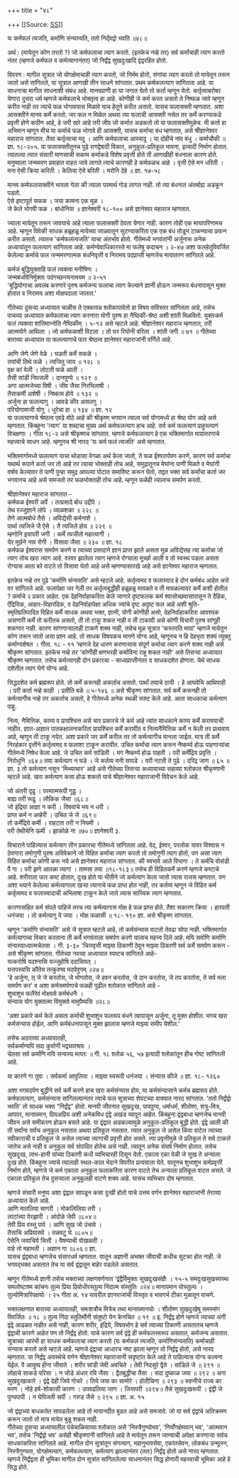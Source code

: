 +++
title = "४८"

+++
[[Source: [SS](https://satsangdhara.net/nbs/nbs-48.htm)]]

यः कर्मफलं त्यजति, कर्माणि संन्यस्यति, ततो निर्द्ंवद्वो भवति ॥४८॥  
  
अर्थ : (मायेतून कोण तरतो ?) जो कर्मफलाचा त्याग करतो. (इतकेच नव्हे तर) सर्व कर्मांचाही त्याग करतो नंतर (म्हणजे कर्मफल व कर्मत्यागानंतर) जो निर्द्वंद्व सुखदुःखादि द्वंद्वरहित होतो.  
  
विवरण : मागील सूत्रात जो योगक्षेमाचाही त्याग करतो, जो निर्मम होतो, संगांचा त्याग करतो तो मायेतून तरून जातो असे सांगितले, या सूत्रात आणखी तीन साधने सांगतात. प्रथम कर्मफलत्याग सांगितला आहे. या साधनाचा मागील साधनाशी संबंध आहे. मानवप्राणी हा या जगात येतो तो कर्ता म्हणून येतो. कर्तृत्वाबरोबर येणारा दुसरा धर्म म्हणजे कर्मफलाचे भोक्तृत्व हा आहे. कोणीही जे कर्म करत असतो ते निष्फळ जावे म्हणून करीत नाही तर त्याचे फळ भोगावयास मिळावे याच हेतूने करीत असतो. यासच फलासक्ती म्हणतात. अशा आसक्तीने मानव कर्मे करतो. जर फल न मिळेल अथवा त्या फलाची आसक्ती नसेल तर कर्मे करण्याकडे प्रवृत्ती होणे कठीण आहे, हे जरी खरे आहे तरी जीव जो कर्मात अडकतो तो या फलासक्तीमुळेच. मी कर्ता हा अभिमान म्हणून मीच या कर्माचे फळ भोगावे ही आसक्ती, यासच कर्माचा बंध म्हणतात, असे श्रीज्ञानेश्वर महाराज सांगतात. तैसा कर्तृत्वाचा मदु । आणि कर्मफलाचा आस्वादु । या दोहीचे नांव बंधु । कर्माचौकी ॥ ज्ञा. १८-२०५. या फलासक्तीतूनच पुढे रागद्वेषादी विकार, अनुकूल-प्रतिकूल भावना, इत्यादी निर्माण होतात. त्यातल्या त्यात संसारी माणसाची सकाम कर्माकडे विशेष प्रवृत्ती होते ती आणखीही बंधनाला कारण होते. मनुष्याला जन्ममरण प्रवाहात वाहत जावे लागते त्याचे कारणही हे कर्मफळच आहे । वृत्ती ऐसे मन धरिती । मना ऐसी क्रिया करिती । केलिया ऐसे बरिती । मरोनि देहे ॥ ज्ञा. १७-५८  
  
मानव कर्मफलासक्तीने भारला गेला की त्याला परमार्थ गोड लागत नाही. तो त्या बंधनात अंतर्बाह्य अडकून पडतो.  
ऐसे इष्टापूर्त सकळ । जया कामना एक मूळ ।  
जे केले भोगवी फळ । बांधोनिया ॥ ज्ञानेश्वरी १८-१०० असे ज्ञानेश्वर महाराज म्हणतात.  
  
ज्याला मायेतून तरून जावयाचे आहे त्याला फलासक्ती ठेवता येणार नाही. कारण तोही एक मायापरिणामच आहे. म्हणून विवेकी साधक हळूहळू मायेच्या जाळ्यातून सुटण्याकरिता एक एक बंध तोडून टाकण्याचा प्रयत्न करीत असतो. त्यातच 'कर्मफलंत्यजति' याचा अंतर्भाव होतो. गीतेमध्ये भगवंतांनी अर्जुनास अनेक अध्यायांतून फलत्याग सांगितला आहे. कर्मण्येवाधिकारस्ते मा फलेषु कदाचन । २-४७ अशा फलहेतुविवर्जित केलेल्या कर्माचे फल जन्ममरणात्मक बंधनिवृत्ती व निरामय पदप्राप्ती म्हणजेच मायातरण सांगितले आहे.  
  
कर्मजं बुद्धियुक्ताहि फलं त्यक्त्वा मनीषिणः ।  
जन्मबंधविनिर्मुक्ताः पदंगच्छन्त्यनामयम ॥ २-५१  
'बुद्धियोगाचा अवलंब करणारे पुरुष कर्मजन्य फलाचा त्याग केल्याने ज्ञानी होऊन जन्मरूप बंधनापासून मुक्त होतात व निरामय अशा मोक्षपदाला जातात.'  
  
गीतेच्या दुसर्‍या अध्यायात चाळीस ते एक्कावन्न श्लोकापावेतो हा विषय सविस्तर सांगितला आहे, तसेच पाचव्या अध्यायात कर्मफलाचा त्याग करणारा योगी पुरुष हा नैष्ठिकी-श्रेष्ठ अशी शांती मिळवितो. युक्तःकर्म फलं त्यक्त्वा शांतिमाप्नोति नैष्ठिकीम् । ५-१२ असे म्हटले आहे. श्रीज्ञानेश्वर महाराज म्हणतात, तरी आत्मयोगे आथिला । जो कर्मफळाशी विटला । तो घर रिघोनी वरिला । शांती जगी ॥ ७१ ॥ गीतेच्या बाराव्या अध्यायात या फलत्यागाचे फार श्रेष्ठत्व ज्ञानेश्वर महाराजांनी वर्णिले आहे.  
  
आणि जेणे जेणे वेळे । घडती कर्मे सकळे ।  
तयांची तिथे फळे । त्यजितु जाय ॥ १२८ ॥  
वृक्ष कां वेली । लोटती फळे आली ।  
तैसी सांडी निपजली । दानपुण्ये ॥ १२९ ॥  
अगा आत्मजेच्या विषी । जीव जैसा निरभिलाषी ।  
तैसाकर्मी अशेषी । निष्काम होये ॥ १३२ ॥  
अर्जुना हा फलत्यागु । आवडे कीर असलगु ।  
परियोगामाजी योगु । धुरेचा हा ॥ १३४ ॥ ज्ञा. १२  
या फलत्यागाचे श्रेष्ठत्व एवढे मोठे आहे की श्रीकृष्ण भगवान त्याला सर्व योगामध्ये हा श्रेष्ठ योग आहे असे म्हणतात. किंबहुना 'त्याग' या शब्दाचा मुख्य अर्थ कर्मफलत्याग हाच आहे. सर्व कर्म फलत्यागं प्राहुस्त्यागं विचक्षणाः । गीता १८-२ असे श्रीकृष्णच सांगतात. म्हणजे कर्मफलत्याग हे एक भक्तिमार्गात मायातरणाचे महत्त्वाचे साधन आहे. म्हणूनच श्री नारद 'यः कर्म फलं त्यजति' असे म्हणतात.  
  
भक्तिमार्गामध्ये फलत्याग याचा थोडासा वेगळा अर्थ केला जातो, ते फळ ईश्वरार्पपण करणे, कारण सर्व कर्माचा यथार्थ रूपाने कर्ता जर तो आहे तर त्याचा भोक्ताही तोच आहे, समुद्रातूनच मेघांना पाणी मिळते व मेघांनी वर्षाव केल्यावर ते पाणी पुन्हा समुद्र आपल्या पोटात समाविष्ट करून घेतो, तद्वत भक्त सर्व कर्मांचा कर्ता जर भगवानच आहे असे समजतो तर फळभोक्ताही तोच आहे. म्हणून फळेही त्यालाच समर्पण करतो.  
  
श्रीज्ञानेश्वर महाराज सांगतात -  
कर्मफळ ईश्वरी अर्पे । तत्प्रसादे बोध उद्दीपे ।  
तेथ रज्जुज्ञाने लोपे । व्याळशका ॥ २२८ ॥  
तेणे आत्मबोधे तैसे । अविद्येसी कर्मनाशे ।  
पार्था त्यजिजे जै ऐसे । तै त्यजिले होय ॥ २२९ ॥  
म्हणोनि इयापरी जगी । कर्मे त्यजीतो महात्यागी ।  
येर मूर्छने नाव रोगी । विसावा जैसा ॥ २३० ॥ ज्ञा. १८  
कर्मफळ ईश्वरास समर्पण करणे व त्याच्या प्रसादाने ज्ञान प्राप्त झाले असता मूळ अविद्येसह त्या कर्माचा जो त्याग तोच खरा त्याग आहे. वरवर झालेला त्याग म्हणजे रोग्याला मूर्च्छा आली व तो स्वस्थ पडला असता रोग्यास आता बरे वाटते तो विसावा घेतो आहे असे म्हणण्यासारखे आहे असे ज्ञानेश्वर महाराज म्हणतात.  
  
इतकेच नव्हे तर पुढे 'कर्माणि संन्यसति' असे म्हटले आहे. कर्तृत्वमद व फलास्वाद हे दोन कर्मबंध आहेत असे वर सांगितले आहे. फलापेक्षा जर गेली तर कर्तृत्वबुद्धीही हळुहळु मावळते व ती मावळल्यावर कर्मे कशी होतील ? कर्माचे २ प्रकार आहेत. एक देहनिर्वाहाकरिता केले जाणारे दृष्टफलक कर्म श्वासोच्छवासापासून ते दैहिक, ऐंद्रियिक, आहार-विहारदिक, व देहनिर्वाहापेक्षा अधिक ज्यांचे दृष्ट अदृष्ट फल आहे अशी श्रुति-स्मृतिप्रतिपादित विहित कर्मे साधक अथवा भक्त, ज्ञानी, योगी कोणीही असो, देहनिर्वाहाकरिता आवश्यक असणारी कर्मे तो करीतच असतो, ती तो टाकू शकत नाही व ती टाकावी असे कोणी विचारी पुरुष सांगूही शकणार नाही. कारण सांगणार्‍यालाही टाकणे शक्य नाही, तसेच मूळ सूत्रात 'कस्तरति मायां' म्हणजे मायेतून कोण तरून जातो असा प्रश्न आहे. तो साधक विषयकच मानणे योग्य आहे, म्हणूनच न हि देहभृता शक्यं त्युक्तु कर्माण्यशेषत । गीता. १८ - ११ 'म्हणजे देह धारण करणार्‍यास संपूर्ण कर्माचा त्याग करणे शक्य नाही असे श्रीकृष्ण सांगतात. इतकेच नव्हे तर 'कोणीही क्षणभरही कर्माविना राहू शकत नाही' असे तिसर्‍या अध्यायात श्रीकृष्ण म्हणतात. तसेच कर्मत्यागही दोन प्रकारचा - साध्यप्राप्तीनंतर व साधकदशेत होणारा. येथे साधक दशेतील त्याग घेणे योग्य आहे.  
  
सिद्धदशेत कर्म ब्रह्मरूप होते. तो कर्मे करूनही अकर्ताच असतो. पार्थां तयाचे ठायी । हे आघवेचि आथिपाही । परी कर्ता नव्हे काही । प्रतीति बळे ॥ ५-१४६ ॥ असे श्रीकृष्ण सांगतात. सर्व कर्मे करूनही तो कर्मत्यागीच नव्हे तर अकर्ताच असतो, हे गीतेमध्ये अनेक स्थळी स्पष्ट केले आहे. आता साधकाचा कर्मत्याग पाहू.  
  
नित्य, नैमित्तिक, काम्य व प्रायश्चित्त असे चार प्रकारचे जे कर्म आहे त्यांत साधकाने काम्य कर्मे करावयाची नाहीत. ज्ञात-अज्ञात पातकक्षालनाकरिता प्रायश्चित्त कर्मे करावीत व नित्यनैमित्तिक कर्मे न केली तर प्रत्यवाय आहे, म्हणून ती टाकू नयेत. अशा प्रकारे जर कर्मे करील तर तो कर्मत्यागीच मानला जाईल. मात्र ती कर्मे निरहंकार वृत्तीने कर्तृत्वमद व फलाशा टाकून करावीत. उचित कर्मांचा त्याग करून नैष्कर्म्य होऊ पाहणार्‍यांचा गीतेमध्ये निषेध केला आहे. जे उचित कर्म सांडिती । मग नैष्कर्म्य होऊ पाहती । परी कर्मेंद्रिय प्रवृत्ति । निरोधुनि ॥६४॥ तया कर्मत्याग न घडे । जे कर्तव्य मनी सापडे । वरी नटती ते पुढे । दरिद्र जाण ॥ ६५ ॥ ज्ञा. ३ तो कर्मत्याग नसून 'मिथ्याचार' आहे असे गीतेच्या तिसर्‍या अध्यायाच्या सहाव्या श्लोकात श्रीकृष्णानी म्हटले आहे. खरा कर्मत्याग कसा होऊ शकतो याचे श्रीज्ञानेश्वर महाराजानी विवेचन केले आहे.  
  
जो अंतरी दृढु । परमात्मरूपी गूढु ।  
बाह्य तरी रूढु । लौकिक जैसा ॥६८॥  
जो इंद्रिया आज्ञा न करी । विषयांचे भय न धरी ।  
प्राप्त कर्म न अव्हेरी । उचित जे जे ॥६९॥  
तो कर्मेंद्रिये कर्मी । राहटता तरी न नियमी ।  
परी तेथीचेनि ऊर्मी । झाकोळे ना ॥७०॥ ज्ञानेश्वरी ३.  
  
विचाराने पाहिल्यास कर्मत्याग तीन प्रकारचा गीतेमध्ये सांगितला आहे. वेद, ईश्वर, परलोक यावर विश्वास न ठेवणारा तमोगुणी पुरुष अविवेकाने जो विहित कर्माचा त्याग करतो तो तमोगुणी त्याग होतो, पण असा त्याग विहित कर्माचा कोणी करू नये असे ज्ञानेश्वर महाराज सांगतात. की स्वभावे आले विभागा । ते कर्मचि वोसंडी पै गा । परी झणे आतळा त्यागा । तामसा तया ॥१८-१८३॥ तसेच ही विहितकर्मे करणे म्हणजे कष्टाचे आहे. शरीराला फार कष्ट होतात, दुःख होते या भीतीने जो कर्मत्याग केला जातो त्यास राजस म्हणतात. पण अशा भयाने केलेल्या कर्मत्यागाला खर्‍या त्यागाचे फळ प्राप्त होत नाही, तर कर्तव्य म्हणून जे विहित कर्म कर्तृत्वमद व फलास्वादाची अभिलाषा टाकून केले जाते त्यास सात्त्विक त्याग म्हणतात.  
  
कारणासहित कर्म संपले पाहिजे तरच त्या कर्मत्यागास मोक्ष हे फळ प्राप्त होते. तैशा सकारण क्रिया । हारपती धनंजया । तो कर्मत्यागु ये जया । मोक्ष फळासी ॥ १८- १९० ज्ञा. असे श्रीकृष्ण सांगतात.  
  
म्हणून 'कर्माणि संन्यसति' असे जे सूत्रात म्हटले आहे, तो कर्मसंन्यास वाटतो तेवढा सोपा नाही. भक्तिमार्गात कर्मत्यागाचा विचार करताना ती कर्मे भगवंताला समर्पण करणे यालाच महत्त्व दिले आहे. मयि सर्वाणि कर्माणि संन्यस्याध्यात्मचेतसा । गी. ३-३० 'चित्तवृत्ती माझ्या ठिकाणी ठेवून माझ्या ठिकाणी सर्व कर्मे समर्पण करून - असे श्रीकृष्ण सांगतात. गीतेच्या नवव्या अध्यायात स्पष्टच सांगितले आहे-  
यत्करोषि यदश्‍नासि यज्जुहोषि ददासियत् ।  
यत्तपस्यसि कौंतेय तत्कुरुष्व मदर्पपुणम् ॥२७॥  
'हे अर्जुना, त् जे जे करतोस, जे भोगतोस, जे हवन करतोस, जे दान करतोस, जे तप करतोस, ते सर्व मला समर्पण कर' व अशा कर्मसमर्पणाचे फळही पुढील श्लोकात सांगितले आहे -  
शुभाशुभ फलैरेवं मोक्ष्यसे कर्मबंधनैः ।  
संन्यास योग युक्तात्मा विमुक्तो मामुपैष्यसि ॥२८॥  
  
'अशा प्रकारे कर्म केले असता कर्माची शुभाशुभ फलरूप बंधने त्यापासून अर्जुना, तू मुक्त होशील. मगच खरा कर्मसंन्यास होईल, आणि कर्मबंधनापासून मुक्त झालास म्हणजे माझ्या समीप येशील.'  
  
तसेच अठराव्या अध्यायातही,  
सर्वकर्माण्यपि सदा कुर्वाणी मद्व्यपाश्रयः ।  
चेतसा सर्व कर्माणि मयि सन्यस्य मत्परः ॥ गी. १८ श्लोक ५६, ५७ इत्यादी श्लोकांतून हीच गोष्ट सांगितली आहे.  
  
या कारणे गा तुवा । सर्वकर्मा आपुलिया । माझ्या स्वरूपी धनंजया । संन्यास कीजे ॥ ज्ञा. १८- १२६०  
  
अशा भगवदर्पण बुद्धीने सर्व कर्मे करणे हाच खरा कर्मसंन्यास होय, या कर्मसंन्यासाने कर्मच ब्रह्मरूप होते. कर्मफलत्याग, कर्मसंन्यास सांगितल्यानंतर त्याचे फल सूत्राच्या शेवटच्या वाक्यात नारद सांगतात. 'ततो निर्द्वंद्वो भवति' तो साधक भक्त "निर्द्वंद्व" होतो. मानवी जीवनात सुखदुःख, पापपुण्य, धर्माधर्म, शीतोष्ण, शत्रु-मित्र, आपपर, मानापमान, प्रियअप्रिय अशी अनेकविध द्वंद्वे अखंड व्यापून आहेत. किंबहुना द्वंद्वबाधा म्हणजेच मानवी जीवन असे समीकरण होऊन बसले आहे. या द्वंद्वात अडकल्यामुळे अनुकूल-प्रतिकूल बुद्धी होते. द्वंद्वे आली की ती सर्वांना सर्वच अनुकूल नसतात अथवा प्रतिकूल नसतात. त्यात अनुकूल जे असेल किंवा वाटेल त्याच्या स्वीकाराची व प्रतिकूल जे असेल त्याच्या त्यागाची प्रवृत्ती होत असते. त्या प्रवृत्तीमुळे जे प्रतिकूल ते सर्व टाकले जातेच असे नाही व अनुकूल सर्व संपादित होतेच असे नाही. त्यातून अनेक संघर्ष निर्माण होतात. तसेच सुखदुःख, लाभ-हानी यांच्या ठिकाणी कधी व्यभिचारही दिसून येतो. एकाला एका वेळी जे सुख ते अन्याला दुःख होते. किंबहुना ज्याचे त्यालाही स्थल-काल भेदाने विपरीत प्रत्ययाला येते. यातूनच शुभाशुभ कर्मप्रवृत्ती निर्माण होते, म्हणजे जे कर्म एकाला अनुकूल फलाकरिता कारण वाटते तेच अन्याला प्रतिकूल वाटत असते. जे एकाला प्रतिकूल तेच दुसर्‍याला अनुकूलही वाटणे शक्य आहे. यासच व्यभिचार दोष म्हणतात.  
  
म्हणजे संसारी मनुष्य अशा द्वंद्वात सापडून कसा दुःखी होतो याचे उत्तम वर्णन ज्ञानेश्वर महाराजांनी तेराव्या अध्यायात केले आहे.  
आणि मातलिया सागरी । मोकलिलिया तरी ।  
लाटांच्या येरझारी । आंदोळे जेवी ॥८०४॥  
तेवी प्रिय वस्तु पावे । आणि सुख जो उंचावे ।  
तैसाचि अप्रियासवे । तळवटु घे ॥८०५॥  
ऐसेनि जयाचिये चित्ती । वैषम्याची वोखळती ।  
वाहे तो महामती । अज्ञान गा ॥८०६॥ ज्ञा.  
यासच द्वंद्वबाधा म्हणजेच संसारधर्म म्हणतात. यातून अज्ञानी अभक्त जीवाची कधीच सुटका होत नाही. जे भगवद्‌भक्त असतात तेच या सर्व द्वंद्वातून बाहेर पडलेले असतात.  
  
म्हणून गीतेमध्ये ज्ञानी तसेच भक्ताच्या लक्षणवर्णनात 'द्वंद्वैर्विमुक्तः सुखदुःखसंज्ञैः । १५-५ समदुःखसुखस्वस्थः समलोष्टाश्म कांचनः तुल्य प्रिया प्रियोधीरस्तुल्य निंदात्म संस्तुतिः ॥२४॥ मानापमान योस्तुल्यः । तुल्योमित्रारिपक्षयोः । २५ गीता अ. १४ यावरील ज्ञानराजांची विस्तृत व भावगर्भ टीका मुळातून वाचणे.  
  
भक्तलक्षणात बाराव्या अध्यायातही, समःशत्रौच मित्रेच तथा मानापमानयोः । शीतोष्ण सुखदुःखेषु समस्संग विवर्जितः ॥ १८ ॥ तुल्य निंदा स्तुतिर्मोनी संतुष्टो येन केनचित ॥ १९ ॥ इ. निर्द्वंद्व होणे म्हणजे त्याच्या अंगी द्वंद्वे आढळत नाहीत असे नाही, कारण शरीर, इंद्रिये, विषयभोग हे सर्व त्याच्या ठिकाणी असतातच म्हणजे द्वंद्वाची कारणे आहेत पण तो निर्द्वंद्व होतो. याचे कारण सर्व द्वंद्वे ही कर्मफलस्वरूप असतात, कर्मजन्य असतात. सूत्राच्या आरंभी हा साधक कर्मफलाचा त्याग करतो (यः कर्मफलं त्यजति, कर्माणिसंन्यसति) कर्माचाही संन्यास करतो असे म्हटले आहे. म्हणजे द्वंद्वाचा आधारच नष्ट झाला म्हणून तो निर्द्वंद्व होतो, असे नारद म्हणतात. या निर्द्वंद्व अवस्थेचे वर्णन श्रीज्ञानेश्वर महाराजानी सदृष्टांत केले आहे ते पाहिल्यास योग्य कल्पना येईल. पै आयुष्य हीना जीवाते । शरीर सांडी जेवी अवचिते । तेवी निदसुरे द्वैते । सांडिले जे ॥ २९१ ॥ लोहाचे साकडे परिसा । न जोडे अंधार रवि जैसा । द्वैतबुद्धीचा तैसा । सदा दुष्काळ जया ॥ २९२ ॥ अगा सुखदुःखाकारे । द्वंद्वे देही जिये गोचरे । तिये जया का सामोरे । होतीचिना ॥ २९३ ॥ स्वप्नीचे राज्य का मरण । नोहे हर्ष-शोकासी कारण । उपवढलिया जाण । जियापरी ॥२९४॥ तैसे सुखदुःखरूपी । द्वंद्वी जे पुण्यपापी । न घेपिजती सर्पी । गरुड जैसे ॥ २९५ ॥ ज्ञा. अ. १५  
  
जो द्वंद्वाच्या बाधकतेत सापडलेला आहे तो मायानदीत बुडत आहे असे समजावे. जो या सर्व द्वंद्वांचे अतिक्रमण करून जातो तो मात्र मायेत बुडू शकत नाही.  
गीतेच्या दुसर्‍या अध्यायातील पंचेचाळिसाव्या श्लोकात असे 'निस्त्रैगुण्योभव', 'निर्योगक्षेमवान् भव', 'आत्मवान भव', तसेच 'निर्द्वंद्वो भव' असेही श्रीकृष्णांनी सांगितले आहे ते मायेतून तरून जाण्याची अपेक्षा करणार्‍या सर्वच साधकांकरिता सांगितले आहे. मागील दोन सूत्रांतून संगत्याग, महानुभावसेवा, एकांतसेवन, लोकबंध उन्मूलन, निस्त्रैगुण्यता, योगक्षेमत्याग, कर्मफलत्याग, कर्मत्याग झाल्यानंतर (ततः) निर्द्वंद्व होतो असे नारद म्हणतात. म्हणजे निर्द्वंद्वता ही भूमिका मागील दोन सूत्रांत सांगितलेल्या साधनानंतर सिद्ध होणारी महत्त्वाची भूमिका आहे हे सिद्ध होते.  
